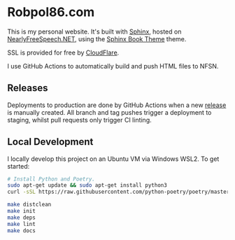 # Robpol86.com

This is my personal website. It's built with [Sphinx](http://sphinx-doc.org/), hosted on
[NearlyFreeSpeech.NET](https://www.nearlyfreespeech.net/), using the
[Sphinx Book Theme](https://sphinx-book-theme.readthedocs.io/) theme.

SSL is provided for free by [CloudFlare](https://www.cloudflare.com/).

I use GitHub Actions to automatically build and push HTML files to NFSN.

## Releases

Deployments to production are done by GitHub Actions when a new [release](https://github.com/Robpol86/robpol86.com/releases)
is manually created. All branch and tag pushes trigger a deployment to staging, whilst pull requests only trigger CI linting.

## Local Development

I locally develop this project on an Ubuntu VM via Windows WSL2. To get started:

```bash
# Install Python and Poetry.
sudo apt-get update && sudo apt-get install python3
curl -sSL https://raw.githubusercontent.com/python-poetry/poetry/master/get-poetry.py | python3 -

make distclean
make init
make deps
make lint
make docs
```
